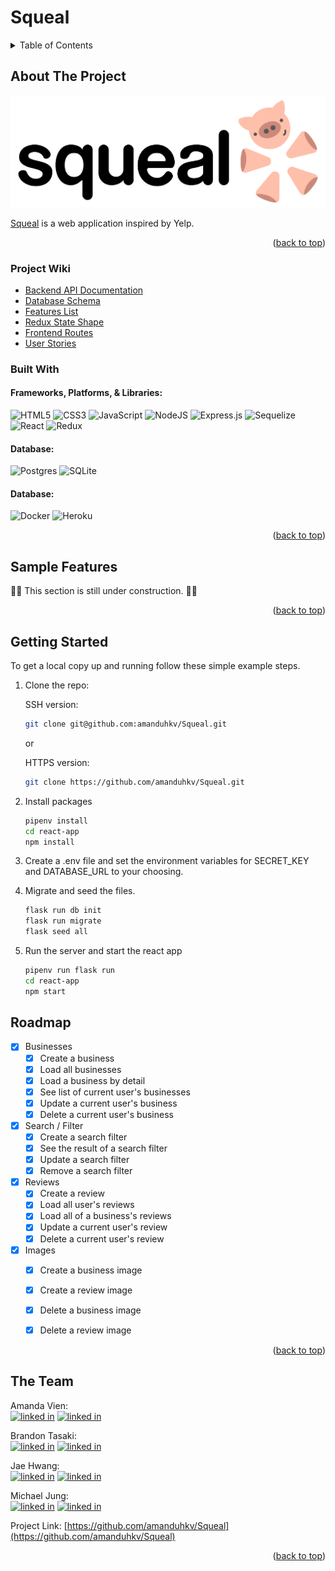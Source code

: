 # Squeal
<!-- TABLE OF CONTENTS -->
<details>
  <summary>Table of Contents</summary>
  <ol>
    <li>
      <a href="#about-the-project">About The Project</a>
      <ul>
        <li><a href="#project-wiki">Project Wiki</a></li>
        <li><a href="#built-with">Built With</a></li>
      </ul>
    </li>
    <li>
      <a href="#sample-features">Sample Features</a>
    </li>
    <li>
      <a href="#getting-started">Getting Started</a>
    </li>
    <li><a href="#roadmap">Roadmap</a></li>
    <li><a href="#the-team">The Team</a></li>
  </ol>
</details>

<!-- ABOUT THE PROJECT -->
## About The Project
![squeal-logo]

[squeal-logo]: ./assets/squeal-in-logo.png

[Squeal](https://squeal-yelp.herokuapp.com/) is a web application inspired by Yelp.

<p align="right">(<a href="#readme-top">back to top</a>)</p>

### Project Wiki
* [Backend API Documentation](https://github.com/amanduhkv/Squeal/wiki/Backend-API-Documentation)
* [Database Schema](https://github.com/amanduhkv/Squeal/wiki/Database-Schema)
* [Features List](https://github.com/amanduhkv/Squeal/wiki/Features-List)
* [Redux State Shape](https://github.com/amanduhkv/Squeal/wiki/Redux-Store-Shape)
* [Frontend Routes](https://github.com/amanduhkv/Squeal/wiki/User-facing-(Frontend)-Routes)
* [User Stories](https://github.com/amanduhkv/Squeal/wiki/User-Stories)


### Built With
#### Frameworks, Platforms, & Libraries:
![HTML5](https://img.shields.io/badge/html5-%23E34F26.svg?style=for-the-badge&logo=html5&logoColor=white)
![CSS3](https://img.shields.io/badge/css3-%231572B6.svg?style=for-the-badge&logo=css3&logoColor=white)
![JavaScript](https://img.shields.io/badge/javascript-%23323330.svg?style=for-the-badge&logo=javascript&logoColor=%23F7DF1E)
![NodeJS](https://img.shields.io/badge/node.js-6DA55F?style=for-the-badge&logo=node.js&logoColor=white)
![Express.js](https://img.shields.io/badge/express.js-%23404d59.svg?style=for-the-badge&logo=express&logoColor=%2361DAFB)
![Sequelize](https://img.shields.io/badge/Sequelize-52B0E7?style=for-the-badge&logo=Sequelize&logoColor=white)
![React](https://img.shields.io/badge/react-%2320232a.svg?style=for-the-badge&logo=react&logoColor=%2361DAFB)
![Redux](https://img.shields.io/badge/redux-%23593d88.svg?style=for-the-badge&logo=redux&logoColor=white)

#### Database:
![Postgres](https://img.shields.io/badge/postgres-%23316192.svg?style=for-the-badge&logo=postgresql&logoColor=white)
![SQLite](https://img.shields.io/badge/sqlite-%2307405e.svg?style=for-the-badge&logo=sqlite&logoColor=white)

#### Database:
![Docker](https://img.shields.io/badge/docker-%230db7ed.svg?style=for-the-badge&logo=docker&logoColor=white)
![Heroku](https://img.shields.io/badge/heroku-%23430098.svg?style=for-the-badge&logo=heroku&logoColor=white)

<p align="right">(<a href="#readme-top">back to top</a>)</p>

<!-- SAMPLE FEATURES -->
## Sample Features

🚧🚧 This section is still under construction. 🚧🚧


<p align="right">(<a href="#readme-top">back to top</a>)</p>

<!-- GETTING STARTED -->
## Getting Started

To get a local copy up and running follow these simple example steps.

1. Clone the repo:

    SSH version:
    ```sh
    git clone git@github.com:amanduhkv/Squeal.git
    ```
    or

    HTTPS version:
    ```sh
    git clone https://github.com/amanduhkv/Squeal.git
    ```

2. Install packages
    ```sh
    pipenv install
    cd react-app
    npm install
    ```
3. Create a .env file and set the environment variables for SECRET_KEY and DATABASE_URL to your choosing.

4. Migrate and seed the files.
    ```sh
    flask run db init
    flask run migrate
    flask seed all
    ```
5. Run the server and start the react app
    ```sh
    pipenv run flask run
    cd react-app
    npm start
    ```

<!-- ROADMAP -->
## Roadmap

- [x] Businesses
    - [x] Create a business
    - [x] Load all businesses
    - [x] Load a business by detail
    - [x] See list of current user's businesses
    - [x] Update a current user's business
    - [x] Delete a current user's business
- [x] Search / Filter
    - [x] Create a search filter
    - [x] See the result of a search filter
    - [x] Update a search filter
    - [x] Remove a search filter
- [x] Reviews
    - [x] Create a review
    - [x] Load all user's reviews
    - [x] Load all of a business's reviews
    - [x] Update a current user's review
    - [x] Delete a current user's review
- [x] Images
    - [x] Create a business image
    - [x] Create a review image
    - [x] Delete a business image
    - [x] Delete a review image


<p align="right">(<a href="#readme-top">back to top</a>)</p>


<!-- CONTACT -->
## The Team

Amanda Vien:
<br>
[![linked in][linkedin-icon]][linkedin-url-amanda]
[![linked in][github-icon]][github-url-amanda]
<br>

Brandon Tasaki:
<br>
[![linked in][linkedin-icon]][linkedin-url-brandon]
[![linked in][github-icon]][github-url-brandon]
<br>

Jae Hwang:
<br>
[![linked in][linkedin-icon]][linkedin-url-jae]
[![linked in][github-icon]][github-url-jae]
<br>

Michael Jung:
<br>
[![linked in][linkedin-icon]][linkedin-url-michael]
[![linked in][github-icon]][github-url-michael]
<br>


Project Link: [https://github.com/amanduhkv/Squeal](https://github.com/amanduhkv/Squeal)

<p align="right">(<a href="#readme-top">back to top</a>)</p>



<!-- MARKDOWN LINKS & IMAGES -->
[linkedin-icon]: https://skillicons.dev/icons?i=linkedin
[github-icon]: https://skillicons.dev/icons?i=github
[linkedin-url-amanda]: https://www.linkedin.com/in/amandakvien/
[linkedin-url-brandon]: https://www.linkedin.com/in/brandon-tasaki/
[linkedin-url-jae]: https://www.linkedin.com/in/jae-hwang-71654490/
[linkedin-url-michael]: https://linkedin.com/in/michael-h-jung/
[github-url-amanda]: https://github.com/amanduhkv
[github-url-brandon]: https://github.com/MacFlyOSX
[github-url-jae]: https://github.com/jaeyoungh1
[github-url-michael]: https://github.com/michaelhjung
[React.js]: https://img.shields.io/badge/React-20232A?style=for-the-badge&logo=react&logoColor=61DAFB
[React-url]: https://reactjs.org/

